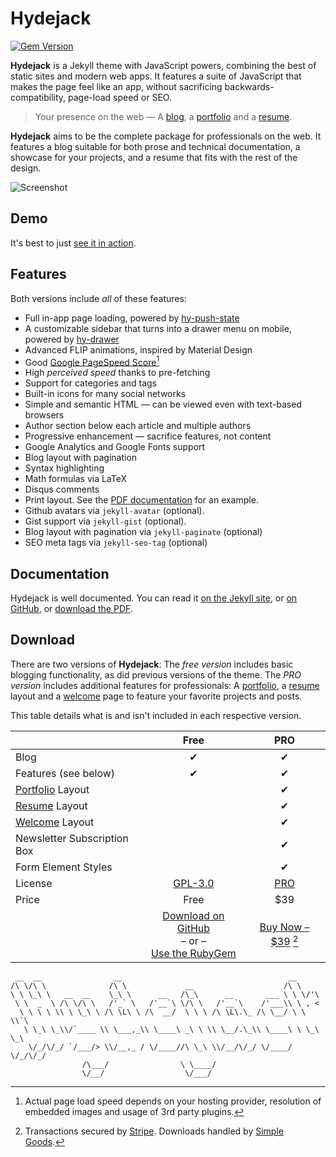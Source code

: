 # Hydejack
[![Gem Version](https://badge.fury.io/rb/jekyll-theme-hydejack.svg)](https://badge.fury.io/rb/jekyll-theme-hydejack)

**Hydejack** is a Jekyll theme with JavaScript powers, combining the best of static sites and modern web apps.
It features a suite of JavaScript that makes the page feel like an app, without sacrificing backwards-compatibility,
page-load speed or SEO.

> Your presence on the web — A [blog], a [portfolio] and a [resume].

**Hydejack** aims to be the complete package for professionals on the web.
It features a blog suitable for both prose and technical documentation,
a showcase for your projects, and a resume that fits with the rest of the design.

![Screenshot](https://qwtel.com/assets/img/projects/default.jpg)

## Demo
It's best to just [see it in action](https://qwtel.com/hydejack/).

## Features
Both versions include *all* of these features:

* Full in-app page loading, powered by [hy-push-state]
* A customizable sidebar that turns into a drawer menu on mobile, powered by [hy-drawer]
* Advanced FLIP animations, inspired by Material Design
* Good [Google PageSpeed Score][gpss][^2]
* High *perceived speed* thanks to pre-fetching
* Support for categories and tags
* Built-in icons for many social networks
* Simple and semantic HTML — can be viewed even with text-based browsers
* Author section below each article and multiple authors
* Progressive enhancement — sacrifice features, not content
* Google Analytics and Google Fonts support
* Blog layout with pagination
* Syntax highlighting
* Math formulas via LaTeX
* Disqus comments
* Print layout. See the [PDF documentation][pdf] for an example.
* Github avatars via `jekyll-avatar` (optional).
* Gist support via `jekyll-gist` (optional).
* Blog layout with pagination via `jekyll-paginate` (optional)
* SEO meta tags via `jekyll-seo-tag` (optional)

## Documentation
Hydejack is well documented. You can read it [on the Jekyll site][docs], or [on GitHub][wiki], or [download the PDF][pdf].

## Download
There are two versions of **Hydejack**: The *free version* includes basic blogging functionality,
as did previous versions of the theme.
The *PRO version* includes additional features for professionals:
A [portfolio], a [resume] layout and a [welcome] page to feature your favorite projects and posts.

This table details what is and isn't included in each respective version.

|                                     | Free               | PRO                |
|:------------------------------------|:------------------:|:------------------:|
| Blog                                | &#x2714;           | &#x2714;           |
| Features (see below)                | &#x2714;           | &#x2714;           |
| [Portfolio] Layout                  |                    | &#x2714;           |
| [Resume] Layout                     |                    | &#x2714;           |
| [Welcome] Layout                    |                    | &#x2714;           |
| Newsletter Subscription Box         |                    | &#x2714;           |
| Form Element Styles                 |                    | &#x2714;           |
| License                             | [GPL-3.0][license] | [PRO]              |
| Price                               | Free               | $39                |
|| [Download on GitHub][github]<br/> – or – <br/>[Use the RubyGem][gem] | [Buy Now – $39][buy] [^3] |


[^1]: Applies after the initial page load.  
[^2]: Actual page load speed depends on your hosting provider, resolution of embedded images and usage of 3rd party plugins.  
[^3]: Transactions secured by [Stripe](https://stripe.com). Downloads handled by [Simple Goods](https://simplegoods.co/).  

~~~
 __  __                __                                     __
/\ \/\ \              /\ \             __                    /\ \
\ \ \_\ \   __  __    \_\ \      __   /\_\      __       ___ \ \ \/'\
 \ \  _  \ /\ \/\ \   /'_` \   /'__`\ \/\ \   /'__`\    /'___\\ \ , <
  \ \ \ \ \\ \ \_\ \ /\ \L\ \ /\  __/  \ \ \ /\ \L\.\_ /\ \__/ \ \ \\`\
   \ \_\ \_\\/`____ \\ \___,_\\ \____\ _\ \ \\ \__/.\_\\ \____\ \ \_\ \_\
    \/_/\/_/ `/___/> \\/__,_ / \/____//\ \_\ \\/__/\/_/ \/____/  \/_/\/_/
                /\___/                \ \____/
                \/__/                  \/___/
~~~

[blog]: https://qwtel.com/hydejack/blog/
[portfolio]: https://qwtel.com/hydejack/projects/
[resume]: https://qwtel.com/hydejack/resume/
[download]: https://qwtel.com/download/
[welcome]: https://qwtel.com/hydejack/

[license]: LICENSE.md
[pro]: licenses/PRO.md
[docs]: docs/7.0.0/index.md

[github]: https://github.com/qwtel/hydejack/releases
[gem]: https://rubygems.org/gems/jekyll-theme-hydejack
[buy]: https://app.simplegoods.co/i/AQTTVBOE

[gpss]: https://developers.google.com/speed/pagespeed/insights/?url=https%3A%2F%2Fqwtel.com%2Fhydejack%2F
[wiki]: https://github.com/qwtel/hydejack/blob/master/docs/7.0.0/index.md
[pdf]: https://github.com/qwtel/hydejack/releases/download/v7.0.0/Documentation._.Hydejack.pdf

[hy-push-state]: https://qwtel.com/hy-push-state/
[hy-drawer]: https://qwtel.com/hy-drawer/
